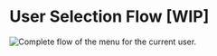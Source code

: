 # User Selection Flow [WIP]

![Complete flow of the menu for the current user.](https://s3.us-west-2.amazonaws.com/secure.notion-static.com/ebe61194-833c-429e-845b-0d214a749c1c/PyBlog_Menu_Flow.png?X-Amz-Algorithm=AWS4-HMAC-SHA256&X-Amz-Content-Sha256=UNSIGNED-PAYLOAD&X-Amz-Credential=AKIAT73L2G45EIPT3X45%2F20220303%2Fus-west-2%2Fs3%2Faws4_request&X-Amz-Date=20220303T153540Z&X-Amz-Expires=86400&X-Amz-Signature=cf6de1db3f9cb2107c2959ca8e88614f663f8bdd3d04ec081e4fb90750e33afa&X-Amz-SignedHeaders=host&response-content-disposition=filename%20%3D%22PyBlog%2520Menu%2520Flow.png%22&x-id=GetObject "Selection Flow")